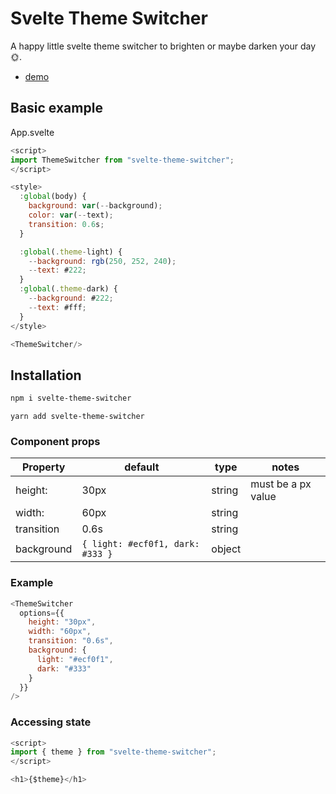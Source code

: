# Svelte Theme Switcher

A happy little svelte theme switcher to brighten or maybe darken your day 🌞.

- [demo]()

## Basic example

App.svelte

```javascript
<script>
import ThemeSwitcher from "svelte-theme-switcher";
</script>

<style>
  :global(body) {
    background: var(--background);
    color: var(--text);
    transition: 0.6s;
  }

  :global(.theme-light) {
    --background: rgb(250, 252, 240);
    --text: #222;
  }
  :global(.theme-dark) {
    --background: #222;
    --text: #fff;
  }
</style>

<ThemeSwitcher/>
```

## Installation

```bash
npm i svelte-theme-switcher
```

```
yarn add svelte-theme-switcher
```

### Component props

| Property   | default                          | type   | notes              |
| ---------- | -------------------------------- | ------ | ------------------ |
| height:    | 30px                             | string | must be a px value |
| width:     | 60px                             | string |
| transition | 0.6s                             | string |
| background | `{ light: #ecf0f1, dark: #333 }` | object |

### Example

```js
<ThemeSwitcher
  options={{
    height: "30px",
    width: "60px",
    transition: "0.6s",
    background: {
      light: "#ecf0f1",
      dark: "#333"
    }
  }}
/>
```

### Accessing state

```javascript
<script>
import { theme } from "svelte-theme-switcher";
</script>

<h1>{$theme}</h1>
```
